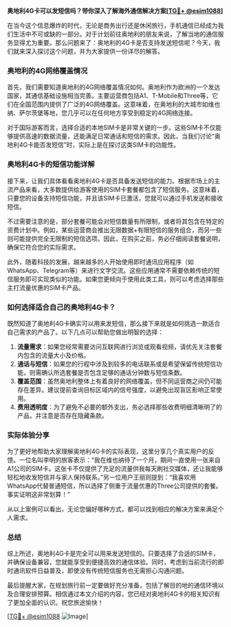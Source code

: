 **奥地利4G卡可以发短信吗？带你深入了解海外通信解决方案[[TG💪+ @esim1088](https://t.me/s/esim1088)]**

在当今这个信息爆炸的时代，无论是商务出行还是休闲旅行，手机通信已经成为我们生活中不可或缺的一部分。对于计划前往奥地利的朋友来说，了解当地的通信服务显得尤为重要。那么问题来了：奥地利的4G卡是否支持发送短信呢？今天，我们就来深入探讨这个问题，并为大家提供一份详尽的解答。

### 奥地利的4G网络覆盖情况

首先，我们需要知道奥地利的4G网络覆盖情况如何。奥地利作为欧洲的一个发达国家，其通信基础设施相当完善。主要运营商包括A1、T-Mobile和Three等，它们在全国范围内提供了广泛的4G网络覆盖。这意味着，在奥地利的大城市如维也纳、萨尔茨堡等地，您几乎可以在任何地方享受到稳定的4G网络连接。

对于国际游客而言，选择合适的本地SIM卡是非常关键的一步。这些SIM卡不仅能够提供高速的数据流量，还能满足日常通话和短信的需求。因此，当我们讨论“奥地利4G卡能否发短信”时，实际上是在探讨这类SIM卡的功能性。

### 奥地利4G卡的短信功能详解

接下来，让我们具体看看奥地利4G卡是否具备发送短信的能力。根据市场上的主流产品来看，大多数提供给游客使用的SIM卡套餐都包含了短信服务。这意味着，只要您的设备支持短信功能，并且该SIM卡已激活，您就可以通过手机发送和接收短信。

不过需要注意的是，部分套餐可能会对短信数量有所限制，或者将其包含在特定的资费计划中。例如，某些运营商会推出无限数据+有限短信的服务组合，而另一些则可能提供完全无限制的短信选项。因此，在购买之前，务必仔细阅读套餐说明，确保它符合您的实际需求。

此外，随着科技的发展，越来越多的人开始使用即时通讯应用程序（如WhatsApp、Telegram等）来进行文字交流。这些应用通常不需要依赖传统的短信服务即可实现类似的功能。如果您更倾向于使用此类工具，则可以考虑选择那些主打流量优惠的SIM卡产品。

### 如何选择适合自己的奥地利4G卡？

既然知道了奥地利4G卡确实可以用来发短信，那么接下来就是如何挑选一款适合自己需求的产品了。以下几点可以帮助您做出明智的选择：

1. **流量需求**：如果您经常需要访问互联网进行浏览或观看视频，请优先关注套餐内包含的流量大小及价格。
2. **通话与短信**：如果您的行程中涉及到较多的电话联系或是希望保留传统短信功能，则需确认所选套餐是否包含足够的通话分钟数与短信条数。
3. **覆盖范围**：虽然奥地利整体上有着良好的网络覆盖，但不同运营商之间仍可能存在差异。建议提前查询目标区域内的信号强度，以避免出现盲区影响正常使用。
4. **费用透明度**：为了避免不必要的额外支出，务必选择那些收费明细清晰明了的产品，并注意是否存在隐藏条款。

### 实际体验分享

为了更好地帮助大家理解奥地利4G卡的实际表现，这里分享几个真实用户的反馈。一位名叫李明的旅客表示：“我在维也纳待了一个月，期间一直使用一张来自A1公司的SIM卡。这张卡不仅提供了充足的流量供我每天刷社交媒体，还让我能够轻松地收发短信并与家人保持联系。”另一位用户王丽则提到：“我喜欢用WhatsApp代替普通短信，所以选择了侧重于流量优惠的Three公司提供的套餐。事实证明这非常划算！”

从以上案例可以看出，无论您偏好哪种方式，都可以找到相应的解决方案来满足个人需求。

### 总结

综上所述，奥地利4G卡是完全可以用来发送短信的。只要选择了合适的SIM卡，并确保设备兼容，您就能享受到便捷高效的通信体验。同时，考虑到当前流行的即时通讯软件日益普及，即使没有传统短信服务也无需担心沟通问题。

最后提醒大家，在规划旅行前一定要做好充分准备，包括了解目的地的通信环境以及合理安排预算。相信通过本文介绍的内容，您已经对奥地利4G卡的相关知识有了更加全面的认识。祝您旅途愉快！

[[TG💪+ @esim1088](https://t.me/s/esim1088) ![Image](https://i.postimg.cc/4NQfJmqS/Snipaste-2025-05-13-00-14-12.png)]
